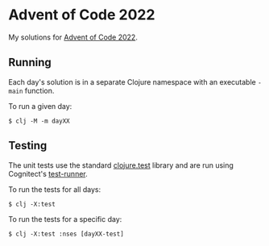 # Advent of Code 2022

My solutions for [Advent of Code 2022](https://adventofcode.com/2022).

## Running

Each day's solution is in a separate Clojure namespace with an executable `-main` function.

To run a given day:

```shell
$ clj -M -m dayXX
```

## Testing

The unit tests use the standard [clojure.test] library and are run using Cognitect's [test-runner].

To run the tests for all days:

```shell
$ clj -X:test
```

To run the tests for a specific day:

```shell
$ clj -X:test :nses [dayXX-test]
```


[clojure.test]: https://clojure.github.io/clojure/clojure.test-api.html
[test-runner]: https://github.com/cognitect-labs/test-runner

